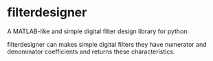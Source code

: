 # filterdesigner
A MATLAB-like and simple digital filter design library for python.  
  
filterdesigner can makes simple digital filters they have numerator and denominator coefficients and returns these characteristics.
